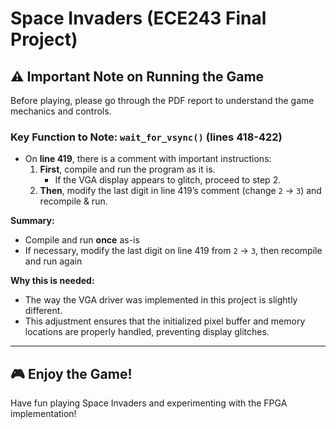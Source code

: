 # Space Invaders (ECE243 Final Project)

## ⚠️ Important Note on Running the Game

Before playing, please go through the PDF report to understand the game mechanics and controls.

### Key Function to Note: `wait_for_vsync()` (lines 418-422)
- On **line 419**, there is a comment with important instructions:
  1. **First**, compile and run the program as it is.  
     - If the VGA display appears to glitch, proceed to step 2.  
  2. **Then**, modify the last digit in line 419’s comment (change `2` → `3`) and recompile & run.

**Summary:**  
- Compile and run **once** as-is  
- If necessary, modify the last digit on line 419 from `2` → `3`, then recompile and run again  

**Why this is needed:**  
- The way the VGA driver was implemented in this project is slightly different.  
- This adjustment ensures that the initialized pixel buffer and memory locations are properly handled, preventing display glitches.

---

## 🎮 Enjoy the Game!
Have fun playing Space Invaders and experimenting with the FPGA implementation!
